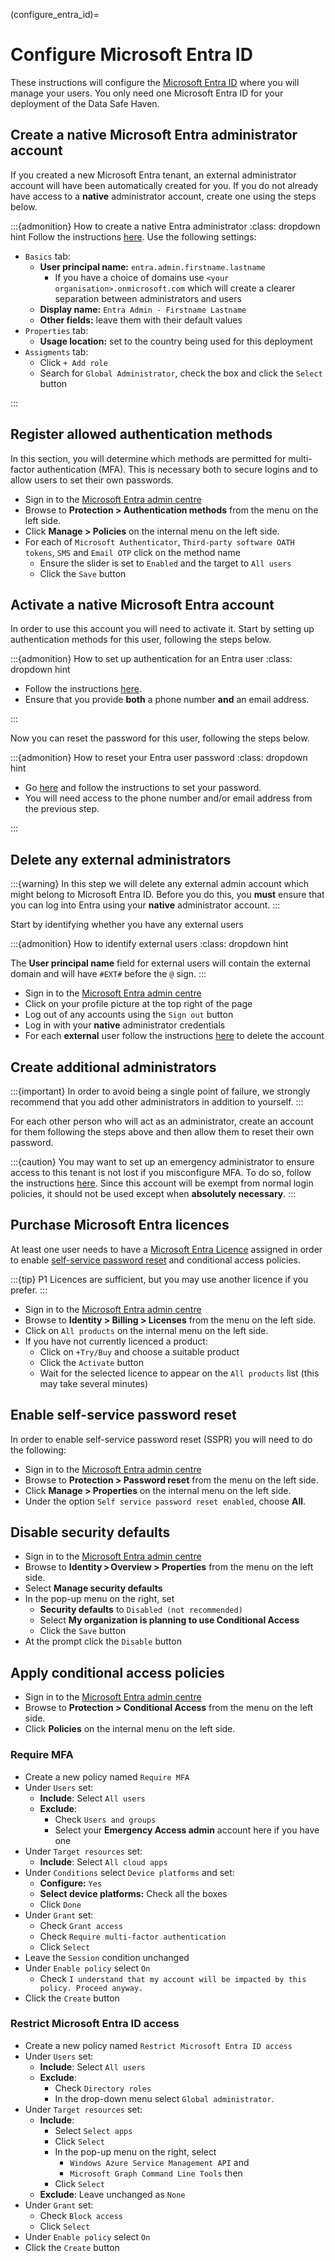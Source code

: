 (configure_entra_id)=

# Configure Microsoft Entra ID

These instructions will configure the [Microsoft Entra ID](https://www.microsoft.com/en-gb/security/business/identity-access/microsoft-entra-id) where you will manage your users.
You only need one Microsoft Entra ID for your deployment of the Data Safe Haven.

## Create a native Microsoft Entra administrator account

If you created a new Microsoft Entra tenant, an external administrator account will have been automatically created for you.
If you do not already have access to a **native** administrator account, create one using the steps below.

:::{admonition} How to create a native Entra administrator
:class: dropdown hint
Follow the instructions [here](https://learn.microsoft.com/en-us/entra/fundamentals/how-to-create-delete-users#create-a-new-user).
Use the following settings:

- `Basics` tab:
    - **User principal name:** `entra.admin.firstname.lastname`
        - If you have a choice of domains use `<your organisation>.onmicrosoft.com` which will create a clearer separation between administrators and users
    - **Display name:** `Entra Admin - Firstname Lastname`
    - **Other fields:** leave them with their default values
- `Properties` tab:
    - **Usage location:** set to the country being used for this deployment
- `Assigments` tab:
    - Click `+ Add role`
    - Search for `Global Administrator`, check the box and click the `Select` button

:::

## Register allowed authentication methods

In this section, you will determine which methods are permitted for multi-factor authentication (MFA).
This is necessary both to secure logins and to allow users to set their own passwords.

- Sign in to the [Microsoft Entra admin centre](https://entra.microsoft.com/)
- Browse to **Protection > Authentication methods** from the menu on the left side.
- Click **Manage > Policies** on the internal menu on the left side.
- For each of `Microsoft Authenticator`, `Third-party software OATH tokens`, `SMS` and `Email OTP` click on the method name
    - Ensure the slider is set to `Enabled` and the target to `All users`
    - Click the `Save` button

## Activate a native Microsoft Entra account

In order to use this account you will need to activate it.
Start by setting up authentication methods for this user, following the steps below.

:::{admonition} How to set up authentication for an Entra user
:class: dropdown hint

- Follow the instructions [here](https://learn.microsoft.com/en-us/entra/identity/authentication/howto-mfa-userdevicesettings#add-authentication-methods-for-a-user).
- Ensure that you provide **both** a phone number **and** an email address.

:::

Now you can reset the password for this user, following the steps below.

:::{admonition} How to reset your Entra user password
:class: dropdown hint

- Go [here](https://passwordreset.microsoftonline.com/) and follow the instructions to set your password.
- You will need access to the phone number and/or email address from the previous step.

:::

## Delete any external administrators

:::{warning}
In this step we will delete any external admin account which might belong to Microsoft Entra ID.
Before you do this, you **must** ensure that you can log into Entra using your **native** administrator account.
:::

Start by identifying whether you have any external users

:::{admonition} How to identify external users
:class: dropdown hint

The **User principal name** field for external users will contain the external domain and will have `#EXT#` before the `@` sign.
:::

- Sign in to the [Microsoft Entra admin centre](https://entra.microsoft.com/)
- Click on your profile picture at the top right of the page
- Log out of any accounts using the `Sign out` button
- Log in with your **native** administrator credentials
- For each **external** user follow the instructions [here](https://learn.microsoft.com/en-us/entra/fundamentals/how-to-create-delete-users#delete-a-user) to delete the account

## Create additional administrators

:::{important}
In order to avoid being a single point of failure, we strongly recommend that you add other administrators in addition to yourself.
:::

For each other person who will act as an administrator, create an account for them following the steps above and then allow them to reset their own password.

:::{caution}
You may want to set up an emergency administrator to ensure access to this tenant is not lost if you misconfigure MFA.
To do so, follow the instructions [here](https://learn.microsoft.com/en-us/entra/identity/role-based-access-control/security-emergency-access).
Since this account will be exempt from normal login policies, it should not be used except when **absolutely necessary**.
:::

## Purchase Microsoft Entra licences

At least one user needs to have a [Microsoft Entra Licence](https://www.microsoft.com/en-gb/security/business/microsoft-entra-pricing) assigned in order to enable [self-service password reset](https://learn.microsoft.com/en-us/entra/identity/authentication/concept-sspr-licensing) and conditional access policies.

:::{tip}
P1 Licences are sufficient, but you may use another licence if you prefer.
:::

- Sign in to the [Microsoft Entra admin centre](https://entra.microsoft.com/)
- Browse to **Identity > Billing > Licenses** from the menu on the left side.
- Click on `All products` on the internal menu on the left side.
- If you have not currently licenced a product:
    - Click on `+Try/Buy` and choose a suitable product
    - Click the `Activate` button
    - Wait for the selected licence to appear on the `All products` list (this may take several minutes)

## Enable self-service password reset

In order to enable self-service password reset (SSPR) you will need to do the following:

- Sign in to the [Microsoft Entra admin centre](https://entra.microsoft.com/)
- Browse to **Protection > Password reset** from the menu on the left side.
- Click **Manage > Properties** on the internal menu on the left side.
- Under the option `Self service password reset enabled`, choose **All**.

## Disable security defaults

- Sign in to the [Microsoft Entra admin centre](https://entra.microsoft.com/)
- Browse to **Identity > Overview > Properties** from the menu on the left side.
- Select **Manage security defaults**
- In the pop-up menu on the right, set
    - **Security defaults** to `Disabled (not recommended)`
    - Select **My organization is planning to use Conditional Access**
    - Click the `Save` button
- At the prompt click the `Disable` button

## Apply conditional access policies

- Sign in to the [Microsoft Entra admin centre](https://entra.microsoft.com/)
- Browse to **Protection > Conditional Access** from the menu on the left side.
- Click **Policies** on the internal menu on the left side.

### Require MFA

- Create a new policy named `Require MFA`
- Under `Users` set:
    - **Include**: Select `All users`
    - **Exclude**:
        - Check `Users and groups`
        - Select your **Emergency Access admin** account here if you have one
- Under `Target resources` set:
    - **Include**: Select `All cloud apps`
- Under `Conditions` select `Device platforms` and set:
    - **Configure:** `Yes`
    - **Select device platforms:** Check all the boxes
    - Click `Done`
- Under `Grant` set:
    - Check `Grant access`
    - Check `Require multi-factor authentication`
    - Click `Select`
- Leave the `Session` condition unchanged
- Under `Enable policy` select `On`
    - Check `I understand that my account will be impacted by this policy. Proceed anyway.`
- Click the `Create` button

### Restrict Microsoft Entra ID access

- Create a new policy named `Restrict Microsoft Entra ID access`
- Under `Users` set:
    - **Include**: Select `All users`
    - **Exclude**:
        - Check `Directory roles`
        - In the drop-down menu select `Global administrator`.
- Under `Target resources` set:
    - **Include**:
        - Select `Select apps`
        - Click `Select`
        - In the pop-up menu on the right, select
            - `Windows Azure Service Management API` and
            - `Microsoft Graph Command Line Tools` then
        - Click `Select`
    - **Exclude**: Leave unchanged as `None`
- Under `Grant` set:
    - Check `Block access`
    - Click `Select`
- Under `Enable policy` select `On`
- Click the `Create` button
